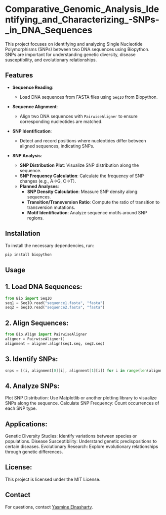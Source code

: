 # Comparative_Genomic_Analysis_Identifying_and_Characterizing_-SNPs-_in_DNA_Sequences

This project focuses on identifying and analyzing Single Nucleotide Polymorphisms (SNPs) between two DNA sequences using Biopython. SNPs are important for understanding genetic diversity, disease susceptibility, and evolutionary relationships.

## Features

- **Sequence Reading**: 
  - Load DNA sequences from FASTA files using `SeqIO` from Biopython.

- **Sequence Alignment**: 
  - Align two DNA sequences with `PairwiseAligner` to ensure corresponding nucleotides are matched.

- **SNP Identification**: 
  - Detect and record positions where nucleotides differ between aligned sequences, indicating SNPs.

- **SNP Analysis**: 
  - **SNP Distribution Plot**: Visualize SNP distribution along the sequence.
  - **SNP Frequency Calculation**: Calculate the frequency of SNP changes (e.g., A->G, C->T).
  - **Planned Analyses**: 
    - **SNP Density Calculation**: Measure SNP density along sequences.
    - **Transition/Transversion Ratio**: Compute the ratio of transition to transversion mutations.
    - **Motif Identification**: Analyze sequence motifs around SNP regions.

## Installation

To install the necessary dependencies, run:
```bash
pip install biopython
```

## Usage

## 1. Load DNA Sequences:
```python
from Bio import SeqIO
seq1 = SeqIO.read("sequence1.fasta", "fasta")
seq2 = SeqIO.read("sequence2.fasta", "fasta")
```

## 2. Align Sequences:

```python
from Bio.Align import PairwiseAligner
aligner = PairwiseAligner()
alignment = aligner.align(seq1.seq, seq2.seq)
```

## 3. Identify SNPs:
```python
snps = [(i, alignment[0][i], alignment[1][i]) for i in range(len(alignment[0])) if alignment[0][i] != alignment[1][i]]
```

## 4. Analyze SNPs:
Plot SNP Distribution: Use Matplotlib or another plotting library to visualize SNPs along the sequence.
Calculate SNP Frequency: Count occurrences of each SNP type.

## Applications:
Genetic Diversity Studies: Identify variations between species or populations.
Disease Susceptibility: Understand genetic predispositions to certain diseases.
Evolutionary Research: Explore evolutionary relationships through genetic differences.

## License:
This project is licensed under the MIT License.

## Contact
For questions, contact [Yasmine Elnasharty](elnashartyasmine@gmail.com).
